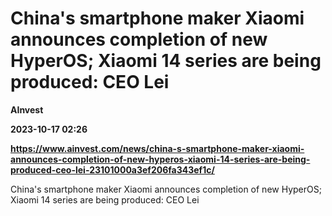 # China's smartphone maker Xiaomi announces completion of new HyperOS; Xiaomi 14 series are being produced: CEO Lei
**AInvest**

**2023-10-17 02:26**

**https://www.ainvest.com/news/china-s-smartphone-maker-xiaomi-announces-completion-of-new-hyperos-xiaomi-14-series-are-being-produced-ceo-lei-23101000a3ef206fa343ef1c/**

China's smartphone maker Xiaomi announces completion of new HyperOS; Xiaomi 14 series are being produced: CEO Lei